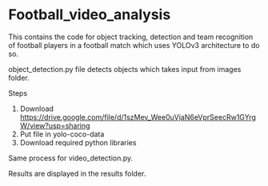 # Football_video_analysis
This contains the code for object tracking, detection and team recognition of football players in a football match which uses YOLOv3 architecture to do so.

object_detection.py file detects objects which takes input from images folder.

Steps
1. Download https://drive.google.com/file/d/1szMev_Wee0uVjaN6eVprSeecRw1GYrgW/view?usp=sharing
2. Put file in yolo-coco-data
3. Download required python libraries

Same process for video_detection.py.

Results are displayed in the results folder.
